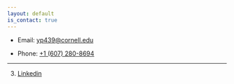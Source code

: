 ```yaml
---
layout: default
is_contact: true
---
```


* Email: [yp439@cornell.edu](mailto:yp439@cornell.edu)

* Phone: [+1 (607) 280-8694](tel:+1-6072808694)

---

3. [Linkedin](https://www.linkedin.com/in/yuao-peng-b1364125a)
